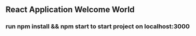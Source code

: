 ## React Application Welcome World

### run npm install && npm start to start project on localhost:3000 